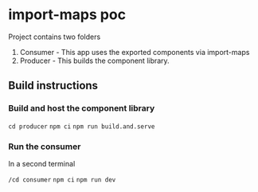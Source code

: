# import-maps poc

Project contains two folders

1. Consumer - This app uses the exported components via import-maps
2. Producer - This builds the component library.



## Build instructions

### Build and host the component library
`cd producer`
`npm ci`
`npm run build.and.serve`

### Run the consumer
In a second terminal

`/cd consumer`
`npm ci`
`npm run dev`


